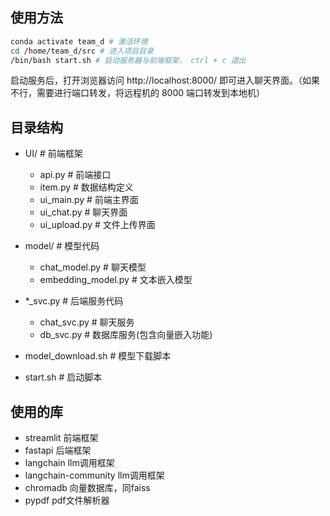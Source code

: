 ## 使用方法
```bash
conda activate team_d # 激活环境
cd /home/team_d/src # 进入项目目录
/bin/bash start.sh # 启动服务器与前端框架， ctrl + c 退出
```
启动服务后，打开浏览器访问 http://localhost:8000/ 即可进入聊天界面。（如果不行，需要进行端口转发，将远程机的 8000 端口转发到本地机）

## 目录结构
- UI/ # 前端框架
    - api.py # 前端接口
    - item.py # 数据结构定义
    - ui_main.py # 前端主界面
    - ui_chat.py # 聊天界面
    - ui_upload.py # 文件上传界面

- model/ # 模型代码
    - chat_model.py # 聊天模型
    - embedding_model.py # 文本嵌入模型

- *_svc.py # 后端服务代码
    - chat_svc.py # 聊天服务
    - db_svc.py # 数据库服务(包含向量嵌入功能)

- model_download.sh # 模型下载脚本

- start.sh # 启动脚本

## 使用的库
- streamlit 前端框架
- fastapi 后端框架
- langchain llm调用框架
- langchain-community llm调用框架
- chromadb 向量数据库，同faiss
- pypdf pdf文件解析器

